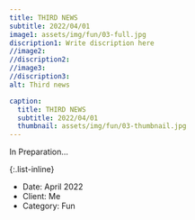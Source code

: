 ```yaml
---
title: THIRD NEWS
subtitle: 2022/04/01
image1: assets/img/fun/03-full.jpg
discription1: Write discription here
//image2: 
//discription2: 
//image3: 
//discription3: 
alt: Third news

caption:
  title: THIRD NEWS
  subtitle: 2022/04/01
  thumbnail: assets/img/fun/03-thumbnail.jpg
---
```

In Preparation...


{:.list-inline}
- Date: April 2022
- Client: Me
- Category: Fun

